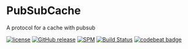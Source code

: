 # PubSubCache
A protocol for a cache with pubsub

[![license](https://img.shields.io/github/license/mashape/apistatus.svg)]()
[![GitHub release](https://img.shields.io/github/release/randymarsh77/pubsubcache.svg)]()
[![SPM](https://img.shields.io/badge/SPM-compatible-brightgreen.svg)](https://github.com/apple/swift-package-manager)
[![Build Status](https://api.travis-ci.org/randymarsh77/pubsubcache.svg?branch=master)](https://travis-ci.org/randymarsh77/pubsubcache)
[![codebeat badge](https://codebeat.co/badges/1d805743-a444-4429-997e-08a6a580602f)](https://codebeat.co/projects/github-com-randymarsh77-pubsubcache-master)
